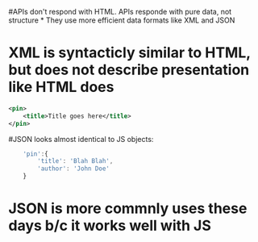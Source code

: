 #APIs don't respond with HTML. APIs responde with pure data, not structure
    * They use more efficient data formats like XML and JSON

# XML is syntacticly similar to HTML, but does not describe  presentation like HTML does
```XML
<pin>
    <title>Title goes here</title>
</pin>
```

#JSON looks almost identical to JS objects:
```javascript
    'pin':{
        'title': 'Blah Blah',
        'author': 'John Doe'
    }
```

# JSON is more commnly uses these days b/c it works well with JS

